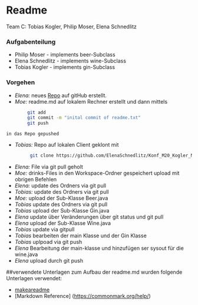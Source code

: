 # Readme
Team C: Tobias Kogler, Philip Moser, Elena Schnedlitz

### Aufgabenteilung
 - Philip Moser - implements beer-Subclass
 - Elena Schnedlitz - implements wine-Subclass
 - Tobias Kogler - implements gin-Subclass



### Vorgehen
 - *Elena:* 	neues [Repo](https://github.com/ElenaSchnedlitz/Konf_M20_Kogler_Moser_Schnedlitz) auf gitHub erstellt.
 - *Moe:* 	readme.md auf lokalem Rechner erstellt und dann mittels
```bash
		git add
		git commit -m "inital commit of readme.txt"
		git push
```

	in das Repo gepushed
 - *Tobias:*	Repo auf lokalen Client geklont mit
```bash
		 git clone https://github.com/ElenaSchnedlitz/Konf_M20_Kogler_Moser_Schnedlitz
```
 - *Elena:* 	File via git pull geholt
 - *Moe:* 	drinks-Files in den Workspace-Ordner gespeichert
	upload mit obrigen Befehlen
 - *Elena:*	update des Ordners via git pull
 - *Tobias:* update des Ordners via git pull
 - *Moe:*	upload der Sub-Klasse Beer.java
 - *Tobias* update des Ordners via git pull
 - *Tobias* upload der Sub-Klasse Gin.java
 - *Elena*  update über Veränderungen über git status und git pull
 - *Elena* upload der Sub-Klasse Wine.java
 - *Tobias* update via gitpull
 - *Tobias* bearbeiten der main Klasse und der Gin Klasse
 - *Tobias* uplpoad via git push
 - *Elena* Bearbeitung der main-klasse und hinzufügen ser sysout für die wine.java
 - *Elena* upload durch git push

 ##verwendete Unterlagen
 zum Aufbau der readme.md wurden folgende Unterlagen verwendet:
 - [makeareadme](https://www.makeareadme.com/)
 - [Markdown Reference] (https://commonmark.org/help/)
